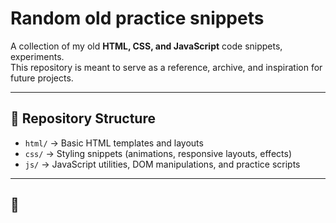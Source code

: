 # Random old practice snippets

A collection of my old **HTML, CSS, and JavaScript** code snippets, experiments.  
This repository is meant to serve as a reference, archive, and inspiration for future projects.

---

## 📂 Repository Structure
- `html/` → Basic HTML templates and layouts  
- `css/` → Styling snippets (animations, responsive layouts, effects)  
- `js/` → JavaScript utilities, DOM manipulations, and practice scripts  
 

---

## 🚀 
